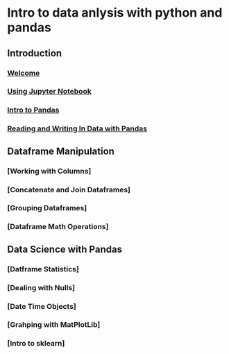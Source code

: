 # Intro to data anlysis with python and pandas

## Introduction
### [Welcome](./notebooks/Introduction.ipynb)
### [Using Jupyter Notebook](./notebooks/Using%20Jupyter%20Notebook.ipynb)
### [Intro to Pandas](./notebooks/Intro%20to%20Pandas.ipynb)
### [Reading and Writing In Data with Pandas](./notebooks/Reading%20and%20Writing%20Data%20with%20Pandas.ipynb)

## Dataframe Manipulation
### [Working with Columns]
### [Concatenate and Join Dataframes]
### [Grouping Dataframes]
### [Dataframe Math Operations]

## Data Science with Pandas
### [Datframe Statistics]
### [Dealing with Nulls]
### [Date Time Objects]
### [Grahping with MatPlotLib]
### [Intro to sklearn]
